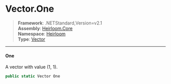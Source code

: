 # Vector.One

> **Framework**: .NETStandard,Version=v2.1  
> **Assembly**: [Heirloom.Core][0]  
> **Namespace**: [Heirloom][0]  
> **Type**: [Vector][1]

--------------------------------------------------------------------------------

#### One

A vector with value (1, 1).

```cs
public static Vector One
```

[0]: ../Heirloom.Core.md
[1]: Heirloom.Vector.md
